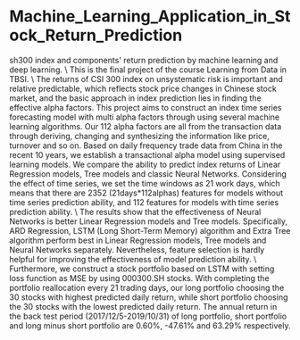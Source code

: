 # Machine_Learning_Application_in_Stock_Return_Prediction
sh300 index and components' return prediction by machine learning and deep learning.
\\
This is the final project of the course Learning from Data in TBSI.
\\
The returns of CSI 300 index on unsystematic risk is important and relative predictable, which reflects stock price changes in Chinese stock market, and the basic approach in index prediction lies in finding the effective alpha factors. This project aims to construct an index time series forecasting model with multi alpha factors through using several machine learning algorithms. Our 112 alpha factors are all from the transaction data through deriving, changing and synthesizing the information like price, turnover and so on. Based on daily frequency trade data from China in the recent 10 years, we establish a transactional alpha model using supervised learning models. We compare the ability to predict index returns of Linear Regression models, Tree models and classic Neural Networks. Considering the effect of time series, we set the time windows as 21 work days, which means that there are 2352 (21days*112alphas) features for models without time series prediction ability, and 112 features for models with time series prediction ability.
\\
The results show that the effectiveness of Neural Networks is better Linear Regression models and Tree models. Specifically, ARD Regression, LSTM (Long Short-Term Memory) algorithm and Extra Tree algorithm perform best in Linear Regression models, Tree models and Neural Networks separately. Nevertheless, feature selection is hardly helpful for improving the effectiveness of model prediction ability.
\\
Furthermore, we construct a stock portfolio based on LSTM with setting loss function as MSE by using 000300.SH stocks. With completing the portfolio reallocation every 21 trading days, our long portfolio choosing the 30 stocks with highest predicted daily return, while short portfolio choosing the 30 stocks with the lowest predicted daily return. The annual return in the back test period (2017/12/5-2019/10/31) of long portfolio, short portfolio and long minus short portfolio are 0.60%, -47.61%	and 63.29% respectively.
